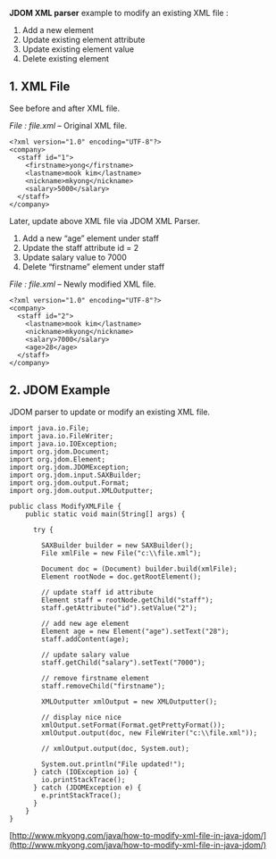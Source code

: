 **JDOM XML parser** example to modify an existing XML file :

1.  Add a new element
2.  Update existing element attribute
3.  Update existing element value
4.  Delete existing element

## 1\. XML File

See before and after XML file.

_File : file.xml_ – Original XML file.

    <?xml version="1.0" encoding="UTF-8"?>
    <company>
      <staff id="1">
        <firstname>yong</firstname>
        <lastname>mook kim</lastname>
        <nickname>mkyong</nickname>
        <salary>5000</salary>
      </staff>
    </company>

Later, update above XML file via JDOM XML Parser.

1.  Add a new “age” element under staff
2.  Update the staff attribute id = 2
3.  Update salary value to 7000
4.  Delete “firstname” element under staff

_File : file.xml_ – Newly modified XML file.

    <?xml version="1.0" encoding="UTF-8"?>
    <company>
      <staff id="2">
        <lastname>mook kim</lastname>
        <nickname>mkyong</nickname>
        <salary>7000</salary>
        <age>28</age>
      </staff>
    </company>

## 2\. JDOM Example

JDOM parser to update or modify an existing XML file.

    import java.io.File;
    import java.io.FileWriter;
    import java.io.IOException;
    import org.jdom.Document;
    import org.jdom.Element;
    import org.jdom.JDOMException;
    import org.jdom.input.SAXBuilder;
    import org.jdom.output.Format;
    import org.jdom.output.XMLOutputter;

    public class ModifyXMLFile {
    	public static void main(String[] args) {

    	  try {

    		SAXBuilder builder = new SAXBuilder();
    		File xmlFile = new File("c:\\file.xml");

    		Document doc = (Document) builder.build(xmlFile);
    		Element rootNode = doc.getRootElement();

    		// update staff id attribute
    		Element staff = rootNode.getChild("staff");
    		staff.getAttribute("id").setValue("2");

    		// add new age element
    		Element age = new Element("age").setText("28");
    		staff.addContent(age);

    		// update salary value
    		staff.getChild("salary").setText("7000");

    		// remove firstname element
    		staff.removeChild("firstname");

    		XMLOutputter xmlOutput = new XMLOutputter();

    		// display nice nice
    		xmlOutput.setFormat(Format.getPrettyFormat());
    		xmlOutput.output(doc, new FileWriter("c:\\file.xml"));

    		// xmlOutput.output(doc, System.out);

    		System.out.println("File updated!");
    	  } catch (IOException io) {
    		io.printStackTrace();
    	  } catch (JDOMException e) {
    		e.printStackTrace();
    	  }
    	}
    }

[http://www.mkyong.com/java/how-to-modify-xml-file-in-java-jdom/](http://www.mkyong.com/java/how-to-modify-xml-file-in-java-jdom/)
